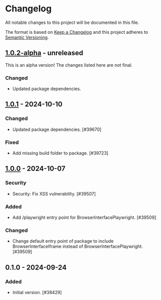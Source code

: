 # Changelog

All notable changes to this project will be documented in this file.

The format is based on [Keep a Changelog](https://keepachangelog.com/en/1.0.0/)
and this project adheres to [Semantic Versioning](https://semver.org/spec/v2.0.0.html).

## [1.0.2-alpha] - unreleased

This is an alpha version! The changes listed here are not final.

### Changed
- Updated package dependencies.

## [1.0.1] - 2024-10-10
### Changed
- Updated package dependencies. [#39670]

### Fixed
- Add missing build folder to package. [#39723]

## [1.0.0] - 2024-10-07
### Security
- Security: Fix XSS vulnerability. [#39507]

### Added
- Add /playwright entry point for BrowserInterfacePlaywright. [#39509]

### Changed
- Change default entry point of package to include BrowserInterfaceIframe instead of BrowserInterfacePlaywright. [#39509]

## 0.1.0 - 2024-09-24
### Added
- Initial version. [#38429]

[1.0.2-alpha]: https://github.com/Automattic/jetpack-critical-css-gen/compare/v1.0.1...v1.0.2-alpha
[1.0.1]: https://github.com/Automattic/jetpack-critical-css-gen/compare/v1.0.0...v1.0.1
[1.0.0]: https://github.com/Automattic/jetpack-critical-css-gen/compare/v0.1.0...v1.0.0
